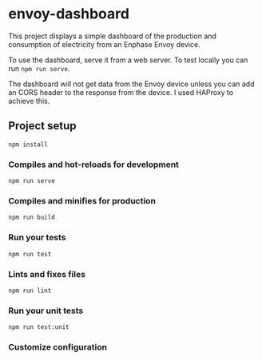 # envoy-dashboard

This project displays a simple dashboard of the production and consumption of electricity from an Enphase Envoy device.

To use the dashboard, serve it from a web server. To test locally you can run `npm run serve`.

The dashboard will not get data from the Envoy device unless you can add an CORS header to the response from the device. I used HAProxy to achieve this.


## Project setup

```
npm install
```

### Compiles and hot-reloads for development

```
npm run serve
```

### Compiles and minifies for production

```
npm run build
```

### Run your tests

```
npm run test
```

### Lints and fixes files

```
npm run lint
```

### Run your unit tests

```
npm run test:unit
```

### Customize configuration
